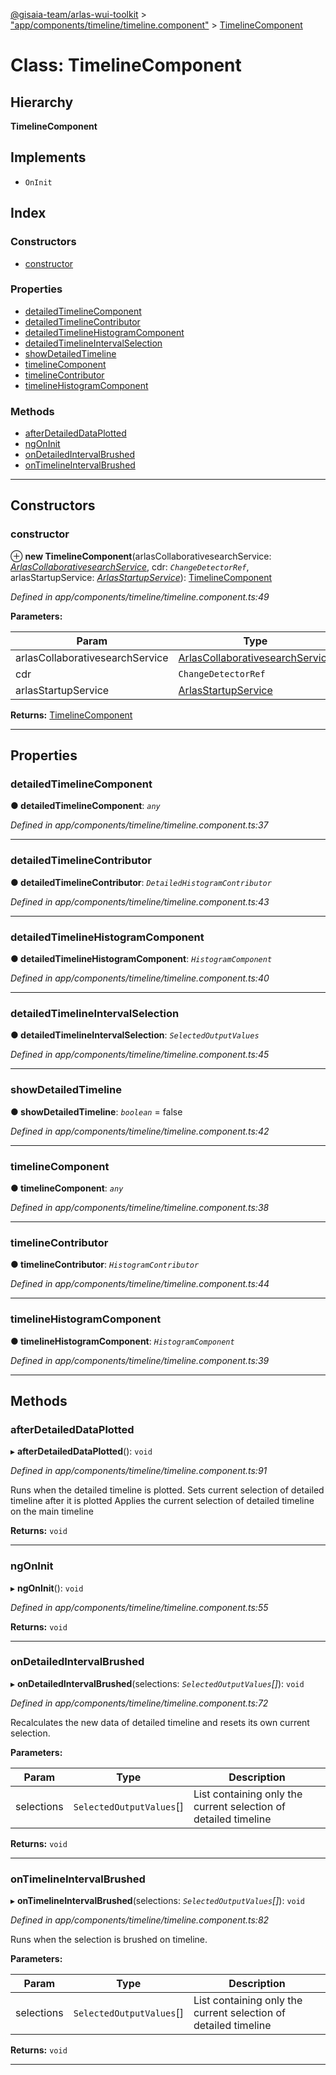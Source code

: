 [@gisaia-team/arlas-wui-toolkit](../README.md) > ["app/components/timeline/timeline.component"](../modules/_app_components_timeline_timeline_component_.md) > [TimelineComponent](../classes/_app_components_timeline_timeline_component_.timelinecomponent.md)

# Class: TimelineComponent

## Hierarchy

**TimelineComponent**

## Implements

* `OnInit`

## Index

### Constructors

* [constructor](_app_components_timeline_timeline_component_.timelinecomponent.md#constructor)

### Properties

* [detailedTimelineComponent](_app_components_timeline_timeline_component_.timelinecomponent.md#detailedtimelinecomponent)
* [detailedTimelineContributor](_app_components_timeline_timeline_component_.timelinecomponent.md#detailedtimelinecontributor)
* [detailedTimelineHistogramComponent](_app_components_timeline_timeline_component_.timelinecomponent.md#detailedtimelinehistogramcomponent)
* [detailedTimelineIntervalSelection](_app_components_timeline_timeline_component_.timelinecomponent.md#detailedtimelineintervalselection)
* [showDetailedTimeline](_app_components_timeline_timeline_component_.timelinecomponent.md#showdetailedtimeline)
* [timelineComponent](_app_components_timeline_timeline_component_.timelinecomponent.md#timelinecomponent)
* [timelineContributor](_app_components_timeline_timeline_component_.timelinecomponent.md#timelinecontributor)
* [timelineHistogramComponent](_app_components_timeline_timeline_component_.timelinecomponent.md#timelinehistogramcomponent)

### Methods

* [afterDetailedDataPlotted](_app_components_timeline_timeline_component_.timelinecomponent.md#afterdetaileddataplotted)
* [ngOnInit](_app_components_timeline_timeline_component_.timelinecomponent.md#ngoninit)
* [onDetailedIntervalBrushed](_app_components_timeline_timeline_component_.timelinecomponent.md#ondetailedintervalbrushed)
* [onTimelineIntervalBrushed](_app_components_timeline_timeline_component_.timelinecomponent.md#ontimelineintervalbrushed)

---

## Constructors

<a id="constructor"></a>

###  constructor

⊕ **new TimelineComponent**(arlasCollaborativesearchService: *[ArlasCollaborativesearchService](_app_services_startup_startup_service_.arlascollaborativesearchservice.md)*, cdr: *`ChangeDetectorRef`*, arlasStartupService: *[ArlasStartupService](_app_services_startup_startup_service_.arlasstartupservice.md)*): [TimelineComponent](_app_components_timeline_timeline_component_.timelinecomponent.md)

*Defined in app/components/timeline/timeline.component.ts:49*

**Parameters:**

| Param | Type |
| ------ | ------ |
| arlasCollaborativesearchService | [ArlasCollaborativesearchService](_app_services_startup_startup_service_.arlascollaborativesearchservice.md) |
| cdr | `ChangeDetectorRef` |
| arlasStartupService | [ArlasStartupService](_app_services_startup_startup_service_.arlasstartupservice.md) |

**Returns:** [TimelineComponent](_app_components_timeline_timeline_component_.timelinecomponent.md)

___

## Properties

<a id="detailedtimelinecomponent"></a>

###  detailedTimelineComponent

**● detailedTimelineComponent**: *`any`*

*Defined in app/components/timeline/timeline.component.ts:37*

___
<a id="detailedtimelinecontributor"></a>

###  detailedTimelineContributor

**● detailedTimelineContributor**: *`DetailedHistogramContributor`*

*Defined in app/components/timeline/timeline.component.ts:43*

___
<a id="detailedtimelinehistogramcomponent"></a>

###  detailedTimelineHistogramComponent

**● detailedTimelineHistogramComponent**: *`HistogramComponent`*

*Defined in app/components/timeline/timeline.component.ts:40*

___
<a id="detailedtimelineintervalselection"></a>

###  detailedTimelineIntervalSelection

**● detailedTimelineIntervalSelection**: *`SelectedOutputValues`*

*Defined in app/components/timeline/timeline.component.ts:45*

___
<a id="showdetailedtimeline"></a>

###  showDetailedTimeline

**● showDetailedTimeline**: *`boolean`* = false

*Defined in app/components/timeline/timeline.component.ts:42*

___
<a id="timelinecomponent"></a>

###  timelineComponent

**● timelineComponent**: *`any`*

*Defined in app/components/timeline/timeline.component.ts:38*

___
<a id="timelinecontributor"></a>

###  timelineContributor

**● timelineContributor**: *`HistogramContributor`*

*Defined in app/components/timeline/timeline.component.ts:44*

___
<a id="timelinehistogramcomponent"></a>

###  timelineHistogramComponent

**● timelineHistogramComponent**: *`HistogramComponent`*

*Defined in app/components/timeline/timeline.component.ts:39*

___

## Methods

<a id="afterdetaileddataplotted"></a>

###  afterDetailedDataPlotted

▸ **afterDetailedDataPlotted**(): `void`

*Defined in app/components/timeline/timeline.component.ts:91*

Runs when the detailed timeline is plotted. Sets current selection of detailed timeline after it is plotted Applies the current selection of detailed timeline on the main timeline

**Returns:** `void`

___
<a id="ngoninit"></a>

###  ngOnInit

▸ **ngOnInit**(): `void`

*Defined in app/components/timeline/timeline.component.ts:55*

**Returns:** `void`

___
<a id="ondetailedintervalbrushed"></a>

###  onDetailedIntervalBrushed

▸ **onDetailedIntervalBrushed**(selections: *`SelectedOutputValues`[]*): `void`

*Defined in app/components/timeline/timeline.component.ts:72*

Recalculates the new data of detailed timeline and resets its own current selection.

**Parameters:**

| Param | Type | Description |
| ------ | ------ | ------ |
| selections | `SelectedOutputValues`[] |  List containing only the current selection of detailed timeline |

**Returns:** `void`

___
<a id="ontimelineintervalbrushed"></a>

###  onTimelineIntervalBrushed

▸ **onTimelineIntervalBrushed**(selections: *`SelectedOutputValues`[]*): `void`

*Defined in app/components/timeline/timeline.component.ts:82*

Runs when the selection is brushed on timeline.

**Parameters:**

| Param | Type | Description |
| ------ | ------ | ------ |
| selections | `SelectedOutputValues`[] |  List containing only the current selection of detailed timeline |

**Returns:** `void`

___

